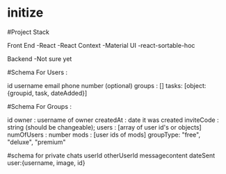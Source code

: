 # initize

#Project Stack

Front End
-React
-React Context
-Material UI
-react-sortable-hoc

Backend
-Not sure yet

#Schema For Users : 

id
username
email
phone number (optional)
groups : []
tasks: [object:{groupid, task, dateAdded}]

#Schema For Groups :

id
owner : username of owner
createdAt : date it was created
inviteCode : string (should be changeable);
users : [array of user id's or objects]
numOfUsers : number
mods : [user ids of mods]
groupType: "free", "deluxe", "premium"

#schema for private chats
userId
    otherUserId
        messagecontent
        dateSent
        user:{username, image, id}